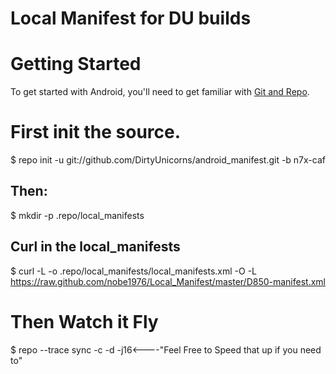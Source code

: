 Local Manifest for DU builds
=============================

Getting Started
======================

To get started with Android, you'll need to get
familiar with [Git and Repo](http://source.android.com).

First init the source.
======================

$ repo init -u git://github.com/DirtyUnicorns/android_manifest.git -b n7x-caf

Then:
-------------------------
$ mkdir -p .repo/local_manifests

Curl in the local_manifests
-------------------------
$ curl -L -o .repo/local_manifests/local_manifests.xml -O -L https://raw.github.com/nobe1976/Local_Manifest/master/D850-manifest.xml


Then Watch it Fly
=================

$ repo --trace sync -c -d -j16<----"Feel Free to Speed that up if you need to"
